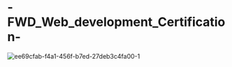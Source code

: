 # -FWD_Web_development_Certification-

![ee69cfab-f4a1-456f-b7ed-27deb3c4fa00-1](https://user-images.githubusercontent.com/96796504/232051424-fde8034b-d821-4a5d-9c12-ac76ae3b3efd.jpg)
